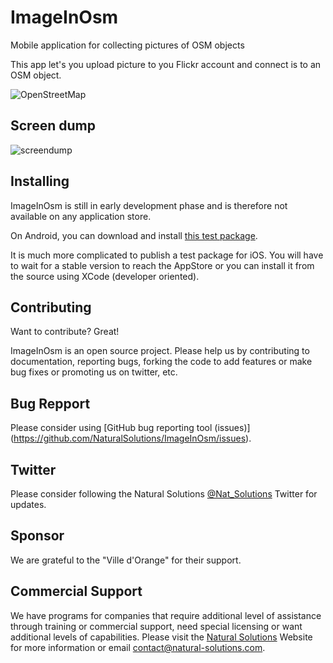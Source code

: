 ImageInOsm
==========

Mobile application for collecting pictures of OSM objects

This app let's you upload picture to you Flickr account and connect is to an OSM object.

![OpenStreetMap](http://blog.lambert.free.fr/images/openstreetmap.jpg)

Screen dump
----------

![screendump](https://raw.github.com/NaturalSolutions/ImageInOsm/master/ImageInOsm.png)

Installing
----------

ImageInOsm is still in early development phase and is therefore not available on any application store.

On Android, you can download and install [this test package](http://depot.natural-solutions.eu/ImageInOsm/ImageInOsm.apk).

It is much more complicated to publish a test package for iOS. You will have to wait for a stable version to reach the AppStore or you can install it from the source using XCode (developer oriented).

Contributing
------------

Want to contribute? Great!

ImageInOsm is an open source project. Please help us by contributing to documentation, reporting bugs, forking the code to add features or make bug fixes or promoting us on twitter, etc.

Bug Repport
-----------

Please consider using [GitHub bug reporting tool (issues)] (https://github.com/NaturalSolutions/ImageInOsm/issues).

Twitter
-------

Please consider following the Natural Solutions [@Nat_Solutions](https://twitter.com/Nat_Solutions) Twitter  for updates.

Sponsor
-------

We are grateful to the "Ville d'Orange"  for their support.

Commercial Support
------------------

We have programs for companies that require additional level of assistance through training or commercial support, need special licensing or want additional levels of capabilities. Please visit the  [Natural Solutions](http://www.natural-solutions.eu/) Website for more information  or email contact@natural-solutions.com.
